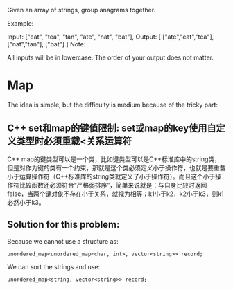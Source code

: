 
Given an array of strings, group anagrams together.

Example:

Input: ["eat", "tea", "tan", "ate", "nat", "bat"],
Output:
[
  ["ate","eat","tea"],
  ["nat","tan"],
  ["bat"]
]
Note:

All inputs will be in lowercase.
The order of your output does not matter.

# Map

The idea is simple, but the difficulty is medium because of the tricky part: 

## C++ set和map的键值限制: set或map的key使用自定义类型时必须重载<关系运算符

C++ map的键类型可以是一个类，比如键类型可以是C\++标准库中的string类，但是对作为键的类有一个约束，那就是这个类必须定义小于操作符，也就是要重载小于运算操作符（C++标准库的string类就定义了小于操作符）。而且这个小于操作符比较函数还必须符合“严格弱排序”，简单来说就是：与自身比较时返回false，当两个键对象不存在小于关系，就视为相等；k1小于k2，k2小于k3，则k1必然小于k3。

## Solution for this problem:

Because we cannot use a structure as:

	unordered_map<unordered_map<char, int>, vector<string>> record;

We can sort the strings and use:

	unordered_map<string, vector<string>> record;